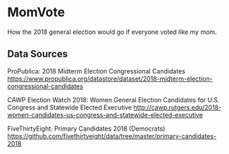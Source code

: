 # MomVote
How the 2018 general election would go if everyone voted like my mom.

## Data Sources

ProPublica: 2018 Midterm Election Congressional Candidates
https://www.propublica.org/datastore/dataset/2018-midterm-election-congressional-candidates

CAWP Election Watch 2018: Women General Election Candidates for U.S. Congress and Statewide Elected Executive
http://cawp.rutgers.edu/2018-women-candidates-us-congress-and-statewide-elected-executive

FiveThirtyEight: Primary Candidates 2018 (Democrats)
https://github.com/fivethirtyeight/data/tree/master/primary-candidates-2018

